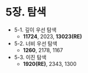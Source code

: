# **5장. 탐색**
- 5-1. 깊이 우선 탐색
  - **11724**, 2023, **13023(RE)** 
- 5-2. 너비 우선 탐색
  - **1260**, 2178, 1167
- 5-3. 이진 탐색
  - **1920(RE)**, 2343, 1300
